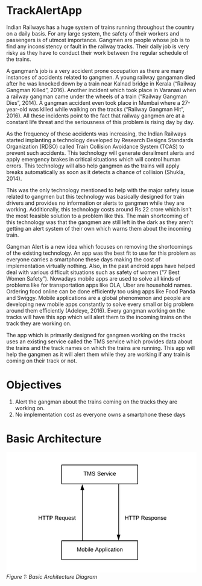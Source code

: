 # TrackAlertApp

Indian Railways has a huge system of trains running throughout the country on a daily basis. For any large system, the safety of their workers and passengers is of utmost importance. Gangmen are people whose job is to find any inconsistency or fault in the railway tracks. Their daily job is very risky as they have to conduct their work between the regular schedule of the trains. 

A gangman’s job is a very accident prone occupation as there are many instances of accidents related to gangmen. A young railway gangaman died after he was knocked down by a train near Kalnad bridge in Kerala (“Railway Gangman Killed”, 2016). Another incident which took place in Varanasi when a railway gangman came under the wheels of a train (“Railway Gangman Dies”, 2014). A gangman accident even took place in Mumbai where a 27-year-old was killed while walking on the tracks (“Railway Gangman Hit”, 2016). All these incidents point to the fact that railway gangmen are at a constant life threat and the seriousness of this problem is rising day by day.

As the frequency of these accidents was increasing, the Indian Railways started implanting a technology developed by Research Designs Standards Organization (RDSO) called Train Collision Avoidance System (TCAS) to prevent such accidents. This technology will generate derailment alerts and apply emergency brakes in critical situations which will control human errors. This technology will also help gangmen as the trains will apply breaks automatically as soon as it detects a chance of collision (Shukla, 2014). 

This was the only technology mentioned to help with the major safety issue related to gangmen but this technology was basically designed for train drivers and provides no information or alerts to gangmen while they are working. Additionally, this technology costs around Rs 22 crore which isn’t the most feasible solution to a problem like this. The main shortcoming of this technology was that the gangmen are still left in the dark as they aren’t getting an alert system of their own which warns them about the incoming train. 

Gangman Alert is a new idea which focuses on removing the shortcomings of the existing technology. An app was the best fit to use for this problem as everyone carries a smartphone these days making the cost of implementation virtually nothing. Also, in the past android apps have helped deal with various difficult situations such as safety of women (“7 Best Women Safety”). Nowadays mobile apps are used to solve all kinds of problems like for transportation apps like OLA, Uber are household names. Ordering food online can be done efficiently too using apps like Food Panda and Swiggy. Mobile applications are a global phenomenon and people are developing new mobile apps constantly to solve every small or big problem around them efficiently (Adeleye, 2016). Every gangman working on the tracks will have this app which will alert them to the incoming trains on the track they are working on. 

The app which is primarily designed for gangmen working on the tracks uses an existing service called the TMS service which provides data about the trains and the track names on which the trains are running. This app will help the gangmen as it will alert them while they are working if any train is coming on their track or not. 

# Objectives 

1.	Alert the gangman about the trains coming on the tracks they are working on.
2.	No implementation cost as everyone owns a smartphone these days

# Basic Architecture

![figure 1](https://github.com/anarghya-das/TrackAlertApp/blob/master/Images/fig1.png)<br>
*Figure 1: Basic Architecture Diagram*

